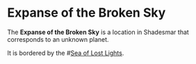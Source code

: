 # Expanse of the Broken Sky

The **Expanse of the Broken Sky** is a location in Shadesmar that corresponds to an unknown planet.

It is bordered by the #[Sea of Lost Lights](locations/sea-of-lost-lights).
